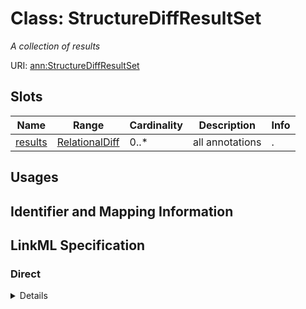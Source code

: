 # Class: StructureDiffResultSet
_A collection of results_





URI: [ann:StructureDiffResultSet](https://w3id.org/linkml/text_annotator/StructureDiffResultSet)



<!-- no inheritance hierarchy -->



## Slots

| Name | Range | Cardinality | Description  | Info |
| ---  | --- | --- | --- | --- |
| [results](results.md) | [RelationalDiff](RelationalDiff.md) | 0..* | all annotations  | . |


## Usages



## Identifier and Mapping Information









## LinkML Specification

<!-- TODO: investigate https://stackoverflow.com/questions/37606292/how-to-create-tabbed-code-blocks-in-mkdocs-or-sphinx -->

### Direct

<details>
```yaml
name: StructureDiffResultSet
description: A collection of results
from_schema: https://w3id.org/linkml/cross_ontology_diff
attributes:
  results:
    name: results
    description: all annotations
    from_schema: https://w3id.org/linkml/cross_ontology_diff
    multivalued: true
    inlined: true
    range: RelationalDiff

```
</details>

### Induced

<details>
```yaml
name: StructureDiffResultSet
description: A collection of results
from_schema: https://w3id.org/linkml/cross_ontology_diff
attributes:
  results:
    name: results
    description: all annotations
    from_schema: https://w3id.org/linkml/cross_ontology_diff
    multivalued: true
    inlined: true
    alias: results
    owner: StructureDiffResultSet
    range: RelationalDiff

```
</details>